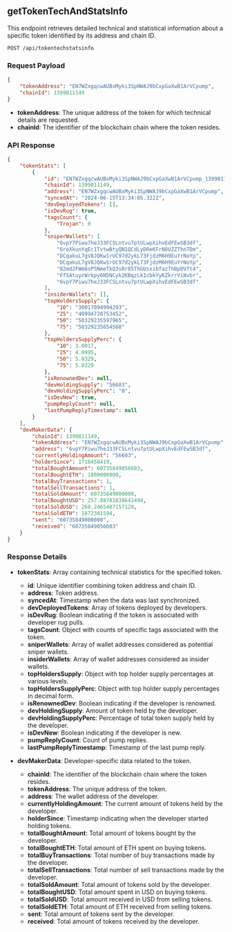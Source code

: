 ## getTokenTechAndStatsInfo

This endpoint retrieves detailed technical and statistical information about a specific token identified by its address and chain ID.

`POST /api/tokentechstatsinfo`

### Request Payload

```json
{
    "tokenAddress": "EN7WZxgqcwAUBxMyki3SpNWAJ9bCxpGaXwB1ArVCpump",
    "chainId": 1399811149
}
```

- **tokenAddress**: The unique address of the token for which technical details are requested.
- **chainId**: The identifier of the blockchain chain where the token resides.

### API Response

```json
{
    "tokenStats": [
        {
            "id": "EN7WZxgqcwAUBxMyki3SpNWAJ9bCxpGaXwB1ArVCpump_1399811149",
            "chainId": 1399811149,
            "address": "EN7WZxgqcwAUBxMyki3SpNWAJ9bCxpGaXwB1ArVCpump",
            "syncedAt": "2024-06-15T13:34:05.322Z",
            "devDeployedTokens": [],
            "isDevRug": true,
            "tagsCount": {
                "Trojan": 0
            },
            "sniperWallets": [
                "6vpY7Piwu7heJ33FCSLntvu7ptULwpXihvEdFEwSB3df",
                "6reXkunYqEc1TvtwBtyQN1QCdLyDReKFrN8UZZThnTDm",
                "DCqakuL7gV8JQKw1rUC97d2ykL73FjdzM6H9EuYrNoYp",
                "DCqakuL7gV8JQKw1rUC97d2ykL73FjdzM6H9EuYrNoYp",
                "82md2FWm8sP5NmeTkQ3sRr85ThGUsxibfazThBpDVft4",
                "Ff5AtuycWrkpy6N5NCyk2KBqzLk1cbkYyKZkrrViNvbr",
                "6vpY7Piwu7heJ33FCSLntvu7ptULwpXihvEdFEwSB3df"
            ],
            "insiderWallets": [],
            "topHoldersSupply": {
                "10": "30017094994293",
                "25": "40994720753452",
                "50": "50329235597965",
                "75": "50329235654568"
            },
            "topHoldersSupplyPerc": {
                "10": 3.0017,
                "25": 4.0995,
                "50": 5.0329,
                "75": 5.0329
            },
            "isRenownedDev": null,
            "devHoldingSupply": "56603",
            "devHoldingSupplyPerc": "0",
            "isDevNew": true,
            "pumpReplyCount": null,
            "lastPumpReplyTimestamp": null
        }
    ],
    "devMakerData": {
        "chainId": 1399811149,
        "tokenAddress": "EN7WZxgqcwAUBxMyki3SpNWAJ9bCxpGaXwB1ArVCpump",
        "address": "6vpY7Piwu7heJ33FCSLntvu7ptULwpXihvEdFEwSB3df",
        "currentlyHoldingAmount": "56603",
        "holderSince": 1718458419,
        "totalBoughtAmount": 60735849056603,
        "totalBoughtETH": 1800000000,
        "totalBuyTransactions": 1,
        "totalSellTransactions": 1,
        "totalSoldAmount": 60735849000000,
        "totalBoughtUSD": 257.88781830641494,
        "totalSoldUSD": 268.2465407157128,
        "totalSoldETH": 1872301594,
        "sent": "60735849000000",
        "received": "60735849056603"
    }
}
```

### Response Details

- **tokenStats**: Array containing technical statistics for the specified token.
  - **id**: Unique identifier combining token address and chain ID.
  - **address**: Token address.
  - **syncedAt**: Timestamp when the data was last synchronized.
  - **devDeployedTokens**: Array of tokens deployed by developers.
  - **isDevRug**: Boolean indicating if the token is associated with developer rug pulls.
  - **tagsCount**: Object with counts of specific tags associated with the token.
  - **sniperWallets**: Array of wallet addresses considered as potential sniper wallets.
  - **insiderWallets**: Array of wallet addresses considered as insider wallets.
  - **topHoldersSupply**: Object with top holder supply percentages at various levels.
  - **topHoldersSupplyPerc**: Object with top holder supply percentages in decimal form.
  - **isRenownedDev**: Boolean indicating if the developer is renowned.
  - **devHoldingSupply**: Amount of token held by the developer.
  - **devHoldingSupplyPerc**: Percentage of total token supply held by the developer.
  - **isDevNew**: Boolean indicating if the developer is new.
  - **pumpReplyCount**: Count of pump replies.
  - **lastPumpReplyTimestamp**: Timestamp of the last pump reply.

- **devMakerData**: Developer-specific data related to the token.
  - **chainId**: The identifier of the blockchain chain where the token resides.
  - **tokenAddress**: The unique address of the token.
  - **address**: The wallet address of the developer.
  - **currentlyHoldingAmount**: The current amount of tokens held by the developer.
  - **holderSince**: Timestamp indicating when the developer started holding tokens.
  - **totalBoughtAmount**: Total amount of tokens bought by the developer.
  - **totalBoughtETH**: Total amount of ETH spent on buying tokens.
  - **totalBuyTransactions**: Total number of buy transactions made by the developer.
  - **totalSellTransactions**: Total number of sell transactions made by the developer.
  - **totalSoldAmount**: Total amount of tokens sold by the developer.
  - **totalBoughtUSD**: Total amount spent in USD on buying tokens.
  - **totalSoldUSD**: Total amount received in USD from selling tokens.
  - **totalSoldETH**: Total amount of ETH received from selling tokens.
  - **sent**: Total amount of tokens sent by the developer.
  - **received**: Total amount of tokens received by the developer.
